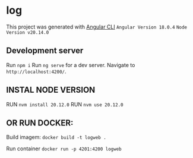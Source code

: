 # log
This project was generated with [Angular CLI](https://github.com/angular/angular-cli) 
`Angular Version 18.0.4`
`Node Version v20.14.0`

## Development server
Run `npm i`
Run `ng serve` for a dev server. Navigate to `http://localhost:4200/`.


## INSTAL NODE VERSION
RUN `nvm install 20.12.0`
RUN `nvm use 20.12.0`

## OR RUN DOCKER:
Build imagem: `docker build -t logweb .`

Run container `docker run -p 4201:4200 logweb`
